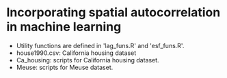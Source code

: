 # Incorporating spatial autocorrelation in machine learning

- Utility functions are defined in 'lag_funs.R' and 'esf_funs.R'.
- house1990.csv: California housing dataset
- Ca_housing: scripts for California housing dataset.
- Meuse: scripts for Meuse dataset.

